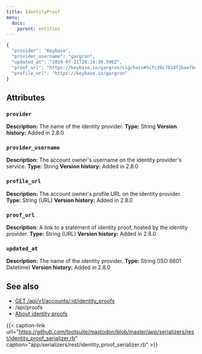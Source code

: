 ```yaml
---
title: IdentityProof
menu:
  docs:
    parent: entities
---
```


```javascript
{
  "provider": "Keybase",
  "provider_username": "gargron",
  "updated_at": "2019-07-21T20:14:39.596Z",
  "proof_url": "https://keybase.io/gargron/sigchain#5cfc20c7018f2beefb42a68836da59a792e55daa4d118498c9b1898de7e845690f",
  "profile_url": "https://keybase.io/gargron"
}
```

## Attributes

### `provider`

**Description:** The name of the identity provider.
**Type:** String
**Version history:** Added in 2.8.0

### `provider_username`

**Description:** The account owner's username on the identity provider's service.
**Type:** String
**Version history:** Added in 2.8.0

### `profile_url`

**Description:** The account owner's profile URL on the identity provider.
**Type:** String \(URL\)
**Version history:** Added in 2.8.0

### `proof_url`

**Description:** A link to a statement of identity proof, hosted by the identity provider.
**Type:** String \(URL\)
**Version history:** Added in 2.8.0

### `updated_at`

**Description:** The name of the identity provider.
**Type:** String \(ISO 8601 Datetime\)
**Version history:** Added in 2.8.0

## See also

* [GET /api/v1/accounts/:id/identity\_proofs](../methods/accounts/#identity-proofs)
* /api/proofs
* [About identity proofs](../user/contacts.md#identity-proofs)

{{< caption-link url="https://github.com/tootsuite/mastodon/blob/master/app/serializers/rest/identity_proof_serializer.rb" caption="app/serializers/rest/identity\_proof\_serializer.rb" >}}





